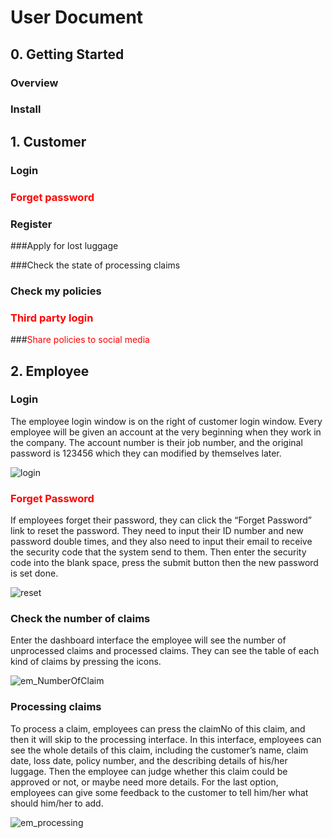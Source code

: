 # User Document

## 0. Getting Started

### Overview

### Install

## 1. Customer

### Login

### <font color=#FF0000>Forget password</font>

### Register

###Apply for lost luggage

###Check the state of processing claims

### Check my policies

### <font color=#FF0000>Third party login</font>

###<font color=#FF0000>Share policies to social media</font>

## 2. Employee

### Login

The employee login window is on the right of customer login window. Every employee will be given an account at the very beginning when they work in the company. The account number is their job number, and the original password is 123456 which they can modified by themselves later.

![login](/Users/wanfangdu/Documents/cccbd/cccbd_web/Document/src/login.png)

### <font color=#FF0000>Forget Password</font>

If employees forget their password, they can click the “Forget Password” link to reset the password. They need to input their ID number and new password double times, and they also need to input their email to receive the security code that the system send to them. Then enter the security code into the blank space, press the submit button then the new password is set done.

![reset](/Users/wanfangdu/Documents/cccbd/cccbd_web/Document/src/reset.png)





### Check the number of claims

Enter the dashboard interface the employee will see the number of unprocessed claims and processed claims. They can see the table of each kind of claims by pressing the icons.

![em_NumberOfClaim](/Users/wanfangdu/Documents/cccbd/cccbd_web/Document/src/em_NumberOfClaim.png)





### Processing claims

To process a claim, employees can press the claimNo of this claim, and then it will skip to the processing interface. In this interface, employees can see the whole details of this claim, including the customer’s name, claim date, loss date, policy number, and the describing details of his/her luggage. Then the employee can judge whether this claim could be approved or not, or maybe need more details. For the last option, employees can give some feedback to the customer to tell him/her what should him/her to add. 

![em_processing](/Users/wanfangdu/Documents/cccbd/cccbd_web/Document/src/em_processing.png)



